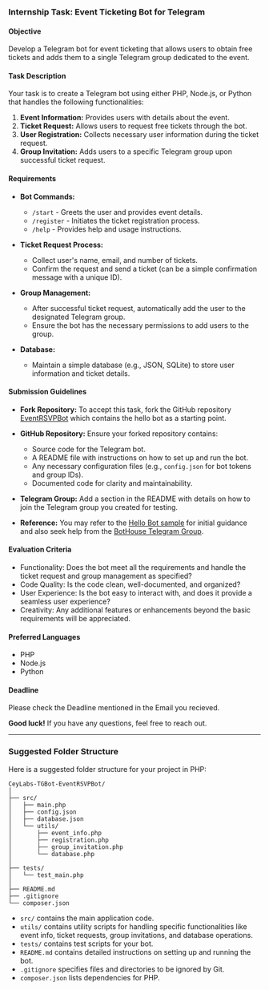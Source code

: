 ### Internship Task: Event Ticketing Bot for Telegram

#### Objective
Develop a Telegram bot for event ticketing that allows users to obtain free tickets and adds them to a single Telegram group dedicated to the event.

#### Task Description
Your task is to create a Telegram bot using either PHP, Node.js, or Python that handles the following functionalities:
1. **Event Information:** Provides users with details about the event.
2. **Ticket Request:** Allows users to request free tickets through the bot.
3. **User Registration:** Collects necessary user information during the ticket request.
4. **Group Invitation:** Adds users to a specific Telegram group upon successful ticket request.

#### Requirements
- **Bot Commands:**
  - `/start` - Greets the user and provides event details.
  - `/register` - Initiates the ticket registration process.
  - `/help` - Provides help and usage instructions.

- **Ticket Request Process:**
  - Collect user's name, email, and number of tickets.
  - Confirm the request and send a ticket (can be a simple confirmation message with a unique ID).

- **Group Management:**
  - After successful ticket request, automatically add the user to the designated Telegram group.
  - Ensure the bot has the necessary permissions to add users to the group.

- **Database:**
  - Maintain a simple database (e.g., JSON, SQLite) to store user information and ticket details.

#### Submission Guidelines
- **Fork Repository:** To accept this task, fork the GitHub repository [EventRSVPBot]([https://github.com/CeyLabs-TGBot-EventRSVPBot](https://github.com/CeyLabs/CeyLabs-Intern-TGBot-EventRSVP/)) which contains the hello bot as a starting point.
- **GitHub Repository:** Ensure your forked repository contains:
  - Source code for the Telegram bot.
  - A README file with instructions on how to set up and run the bot.
  - Any necessary configuration files (e.g., `config.json` for bot tokens and group IDs).
  - Documented code for clarity and maintainability.

- **Telegram Group:** Add a section in the README with details on how to join the Telegram group you created for testing.

- **Reference:** You may refer to the [Hello Bot sample](https://core.telegram.org/bots/samples/hellobot) for initial guidance and also seek help from the [BotHouse Telegram Group](https://t.me/BotHouse).

#### Evaluation Criteria
- Functionality: Does the bot meet all the requirements and handle the ticket request and group management as specified?
- Code Quality: Is the code clean, well-documented, and organized?
- User Experience: Is the bot easy to interact with, and does it provide a seamless user experience?
- Creativity: Any additional features or enhancements beyond the basic requirements will be appreciated.

#### Preferred Languages
- PHP
- Node.js
- Python

#### Deadline
Please check the Deadline mentioned in the Email you recieved.

**Good luck!** If you have any questions, feel free to reach out.

---

### Suggested Folder Structure

Here is a suggested folder structure for your project in PHP:

```
CeyLabs-TGBot-EventRSVPBot/
│
├── src/
│   ├── main.php
│   ├── config.json
│   ├── database.json
│   └── utils/
│       ├── event_info.php
│       ├── registration.php
│       ├── group_invitation.php
│       └── database.php
│
├── tests/
│   └── test_main.php
│
├── README.md
├── .gitignore
└── composer.json
```

- `src/` contains the main application code.
- `utils/` contains utility scripts for handling specific functionalities like event info, ticket requests, group invitations, and database operations.
- `tests/` contains test scripts for your bot.
- `README.md` contains detailed instructions on setting up and running the bot.
- `.gitignore` specifies files and directories to be ignored by Git.
- `composer.json` lists dependencies for PHP.
